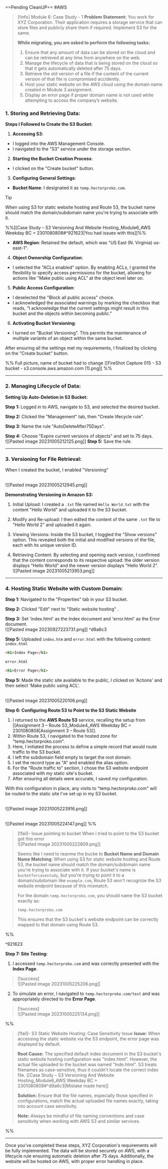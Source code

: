 ==Pending CleanUP==
#AWS

> [!info] Module 6: Case Study - 1 
> **Problem Statement:** 
> You work for XYZ Corporation. Their application requires a storage service that can store files and publicly share them if required. Implement S3 for the same. 
> 
> **While migrating, you are asked to perform the following tasks:** 
> 1. Ensure that any amount of data can be stored on the cloud and can be retrieved at any time from anywhere on the web. 
> 2. Manage the lifecycle of data that is being stored on the cloud so that it gets automatically deleted after 75 days. 
> 3. Retrieve the old version of a file if the content of the current version of that file is compromised accidently. 
> 4. Host your static website on the AWS cloud using the domain name created in Module 3 assignment. 
> 5. Display an error page if proper domain name is not used while attempting to access the company’s website. 

### **1. Storing and Retrieving Data:**

**Steps I Followed to Create the S3 Bucket:**

1. **Accessing S3**:
- I logged into the AWS Management Console.
- I navigated to the "S3" service under the storage section.
  
2. **Starting the Bucket Creation Process**:
- I clicked on the "Create bucket" button.
  
3. **Configuring General Settings**:
- **Bucket Name**: I designated it as `temp.hectorproko.com`.

> [!tip]
>   When using S3 for static website hosting and Route 53, the bucket name should match the domain/subdomain name you're trying to associate with it.

%%[[Case Study – S3 Versioning And Website Hosting_Module6_AWS Weekday BC = 2301080808#^921623|You had issues with this]]%%

- **AWS Region**: Retained the default, which was "US East (N. Virginia) us-east-1".
  
4. **Object Ownership Configuration**:
- I selected the "ACLs enabled" option. By enabling ACLs, I granted the flexibility to specify access permissions for the bucket, allowing for actions like "Make public using ACL" at the object level later on.
  
5. **Public Access Configuration**:
- I deselected the "Block all public access" choice.
- I acknowledged the associated warnings by marking the checkbox that reads, "I acknowledge that the current settings might result in this bucket and the objects within becoming public."
  
6. **Activating Bucket Versioning**:
- I turned on "Bucket Versioning". This permits the maintenance of multiple variants of an object within the same bucket.

After ensuring all the settings met my requirements, I finalized by clicking on the "Create bucket" button.

%% Full picture, name of bucket had to change
[[FireShot Capture 015 - S3 bucket - s3.console.aws.amazon.com (1).png]]
%%

---

### **2. Managing Lifecycle of Data:**

**Setting Up Auto-Deletion in S3 Bucket:**

**Step 1:** Logged in to AWS, navigate to S3, and selected the desired bucket.

**Step 2:** Clicked the "Management" tab, then "Create lifecycle rule".

**Step 3:** Name the rule "AutoDeleteAfter75Days".

**Step 4:** Choose "Expire current versions of objects" and set to 75 days.
<br>![[Pasted image 20231005212125.png]]
**Step 5:** Save the rule.

---

### **3. Versioning for File Retrieval:**

When I created the bucket, I enabled "Versioning" 

<br>![[Pasted image 20231005212945.png]]

**Demonstrating Versioning in Amazon S3:**

1. Initial Upload:
I created a `.txt` file named `Hello World.txt` with the content "Hello World" and uploaded it to the S3 bucket.

2. Modify and Re-upload:
I then edited the content of the same `.txt` file to "Hello World 2" and uploaded it again.

3. Viewing Versions:
Inside the S3 bucket, I toggled the "Show versions" option. This revealed both the initial and modified versions of the file, each with its unique version ID.

4. Retrieving Content:
By selecting and opening each version, I confirmed that the content corresponds to its respective upload: the older version displays "Hello World" and the newer version displays "Hello World 2".
<br>![[Pasted image 20231005213953.png]]


---

### **4. Hosting Static Website with Custom Domain:**

**Step 1:** Navigated to the "Properties" tab in your S3 bucket.

**Step 2:** Clicked "Edit" next to  "Static website hosting" .

**Step 3:** Set 'index.html' as the Index document and 'error.html' as the Error document.
<br>![[Pasted image 20230927223731.png]] ^d9a6c3

**Step 5:** Uploaded `index.htm` and `error.html` with the following content:
`index.html`
```html
<h1>Index Page</h1>
```
`error.html`
```html
<h1>Error Page</h1>
```

**Step 5:** Made the static site available to the public, I clicked on 'Actions' and then select 'Make public using ACL'.

<br>![[Pasted image 20231005220106.png]]

**Step 6: Configuring Route 53 to Point to the S3 Static Website**

1. I returned to the **AWS Route 53** service, recalling the setup from [[Assignment 3 – Route 53_Module4_AWS Weekday BC = 2301080808|Assignment 3 – Route 53]].
2. Within Route 53, I navigated to the hosted zone for "temp.hectorproko.com".
3. Here, I initiated the process to define a simple record that would route traffic to the S3 bucket.
4. I left the subdomain field empty to target the root domain.
5. I set the record type as "A" and enabled the alias option.
6. For the "Route traffic to" section, I chose the S3 website endpoint associated with my static site's bucket.
7. After ensuring all details were accurate, I saved my configuration.

With this configuration in place, any visits to "temp.hectorproko.com" will be routed to the static site I've set up in my S3 bucket.

<br>![[Pasted image 20231005223916.png]]

<br>![[Pasted image 20231005224147.png]]
%%
> [!fail]- Issue pointing to bucket
> When i tried to point to the S3 bucket got this error
> <br>![[Pasted image 20231005222809.png]]
> 
> Seems like I need to reanme the bucke to 
> **Bucket Name and Domain Name Matching**: When using S3 for static website hosting and Route 53, the bucket name should match the domain/subdomain name you're trying to associate with it. If your bucket's name is `bucketforcasestudy`, but you're trying to point it to a domain/subdomain like `example.com`, Route 53 won't recognize the S3 website endpoint because of this mismatch.
> 
> For the domain `temp.hectorproko.com`, you should name the S3 bucket exactly as:
> 
> `temp.hectorproko.com`
> 
> This ensures that the S3 bucket's website endpoint can be correctly mapped to that domain using Route 53.

%%

^921623


**Step 7: Site Testing:**

1. I accessed `temp.hectorproko.com` and was correctly presented with the **Index Page**.

> [!success]
>    <br>![[Pasted image 20231005225206.png]]

 
2. To simulate an error, I navigated to `temp.hectorproko.com/test` and was appropriately directed to the **Error Page**.

> [!success]
>    <br>![[Pasted image 20231005225134.png]]









%%
> [!fail]- S3 Static Website Hosting: Case Sensitivity Issue
> **Issue:** When accessing the static website via the S3 endpoint, the error page was displayed by default.
> 
> **Root Cause:** The specified default index document in the S3 bucket's static website hosting configuration was "index.html". However, the actual file uploaded to the bucket was named "Inde.html". S3 treats filenames as case-sensitive, thus it couldn't locate the correct index file.
>  [[Case Study – S3 Versioning And Website Hosting_Module6_AWS Weekday BC = 2301080808#^d9a6c3|Mistake made here]]
> 
> **Solution:** Ensure that the file names, especially those specified in configurations, match the actual uploaded file names exactly, taking into account case sensitivity.
> 
> **Note:** Always be mindful of file naming conventions and case sensitivity when working with AWS S3 and similar services.

%%

---

Once you've completed these steps, XYZ Corporation's requirements will be fully implemented. The data will be stored securely on AWS, with a lifecycle rule ensuring automatic deletion after 75 days. Additionally, the website will be hosted on AWS, with proper error handling in place.



